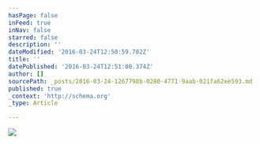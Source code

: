 ```yaml
---
hasPage: false
inFeed: true
inNav: false
starred: false
description: ''
dateModified: '2016-03-24T12:50:59.782Z'
title: ''
datePublished: '2016-03-24T12:51:00.374Z'
author: []
sourcePath: _posts/2016-03-24-1267798b-0280-4771-9aab-021fa62ee593.md
published: true
_context: 'http://schema.org'
_type: Article

---
```

![](https://the-grid-user-content.s3-us-west-2.amazonaws.com/794af22c-c05f-442f-a89f-175285a9c683.jpg)